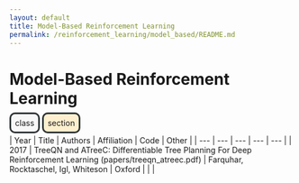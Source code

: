 ```yaml
---
layout: default
title: Model-Based Reinforcement Learning
permalink: /reinforcement_learning/model_based/README.md
---
```


# Model-Based Reinforcement Learning

<span style="background-color:#f8f8f8; border-radius:10px; border: 3px solid #2e3436; padding: 7px;">class</span> <span style="background-color:#feefce; border-radius:10px; border: 3px solid #2e3436; padding: 7px;">section</span>

| Year | Title | Authors | Affiliation | Code | Other |
| --- | --- | --- | --- | --- |
| 2017 | TreeQN and ATreeC: Differentiable Tree Planning For Deep Reinforcement Learning (papers/treeqn_atreec.pdf) | Farquhar, Rocktaschel, Igl, Whiteson | Oxford | | |